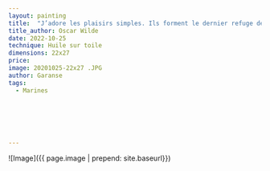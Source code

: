 ```yaml
---
layout: painting
title:  "J’adore les plaisirs simples. Ils forment le dernier refuge des âmes complexes."   
title_author: Oscar Wilde  
date: 2022-10-25
technique: Huile sur toile
dimensions: 22x27
price:
image: 20201025-22x27 .JPG
author: Garanse
tags:
  - Marines
  
  
 
  
  
  
---
```

![Image]({{ page.image | prepend: site.baseurl}})

